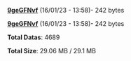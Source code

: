 [**9geGFNvf**](/data/9geGFNvf.txt) (16/01/23 - 13:58)- 242 bytes

[**9geGFNvf**](/data/9geGFNvf.txt) (16/01/23 - 13:58)- 242 bytes

**Total Datas**: 4689

**Total Size**: 29.06 MB / 29.1 MB